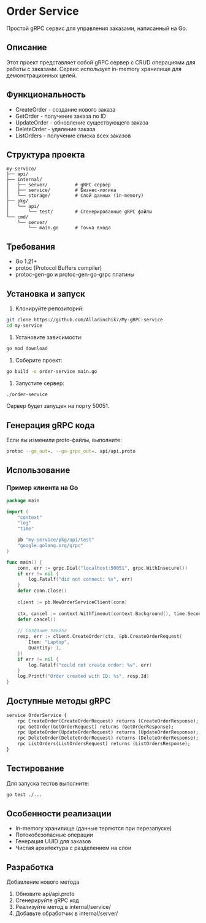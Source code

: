# Order Service

Простой gRPC сервис для управления заказами, написанный на Go.

## Описание

Этот проект представляет собой gRPC сервер с CRUD операциями для работы с заказами. Сервис использует in-memory хранилище для демонстрационных целей.

## Функциональность

- CreateOrder - создание нового заказа
- GetOrder - получение заказа по ID
- UpdateOrder - обновление существующего заказа
- DeleteOrder - удаление заказа
- ListOrders - получение списка всех заказов

## Структура проекта

```
my-service/
├── api/
├── internal/
│   ├── server/          # gRPC сервер
│   ├── service/         # Бизнес-логика
│   └── storage/         # Слой данных (in-memory)
├── pkg/
│   └── api/
│       └── test/        # Сгенерированные gRPC файлы
└── cmd/
    └── server/
        └── main.go      # Точка входа
```

## Требования

- Go 1.21+
- protoc (Protocol Buffers compiler)
- protoc-gen-go и protoc-gen-go-grpc плагины

## Установка и запуск

1. Клонируйте репозиторий:

```bash
git clone https://github.com/Alladinchik7/My-gRPC-service
cd my-service
```

1. Установите зависимости:

```bash
go mod download
```

1. Соберите проект:

```bash
go build -o order-service main.go
```

1. Запустите сервер:

```bash
./order-service
```

Сервер будет запущен на порту 50051.

## Генерация gRPC кода

Если вы изменили proto-файлы, выполните:

```bash
protoc --go_out=. --go-grpc_out=. api/api.proto
```

## Использование

### Пример клиента на Go

```go
package main

import (
    "context"
    "log"
    "time"

    pb "my-service/pkg/api/test"
    "google.golang.org/grpc"
)

func main() {
    conn, err := grpc.Dial("localhost:50051", grpc.WithInsecure())
    if err != nil {
        log.Fatalf("did not connect: %v", err)
    }
    defer conn.Close()
    
    client := pb.NewOrderServiceClient(conn)
    
    ctx, cancel := context.WithTimeout(context.Background(), time.Second)
    defer cancel()
    
    // Создание заказа
    resp, err := client.CreateOrder(ctx, &pb.CreateOrderRequest{
        Item: "Laptop",
        Quantity: 1,
    })
    if err != nil {
        log.Fatalf("could not create order: %v", err)
    }
    log.Printf("Order created with ID: %s", resp.Id)
}
```

## Доступные методы gRPC

```protobuf
service OrderService {
    rpc CreateOrder(CreateOrderRequest) returns (CreateOrderResponse);
    rpc GetOrder(GetOrderRequest) returns (GetOrderResponse);
    rpc UpdateOrder(UpdateOrderRequest) returns (UpdateOrderResponse);
    rpc DeleteOrder(DeleteOrderRequest) returns (DeleteOrderResponse);
    rpc ListOrders(ListOrdersRequest) returns (ListOrdersResponse);
}
```

## Тестирование

Для запуска тестов выполните:

```bash
go test ./...
```

## Особенности реализации

- In-memory хранилище (данные теряются при перезапуске)
- Потокобезопасные операции
- Генерация UUID для заказов
- Чистая архитектура с разделением на слои

## Разработка

Добавление нового метода

1. Обновите api/api.proto
2. Сгенерируйте gRPC код
3. Реализуйте метод в internal/service/
4. Добавьте обработчик в internal/server/
